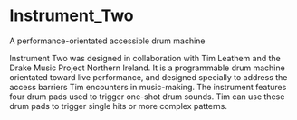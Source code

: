 # Instrument_Two
A performance-orientated accessible drum machine

Instrument Two was designed in collaboration with Tim Leathem and the Drake Music Project Northern Ireland. It is a programmable drum machine orientated toward live performance, and designed specially to address the access barriers Tim encounters in music-making. The instrument features four drum pads used to trigger one-shot drum sounds. Tim can use these drum pads to trigger single hits or more complex patterns.
